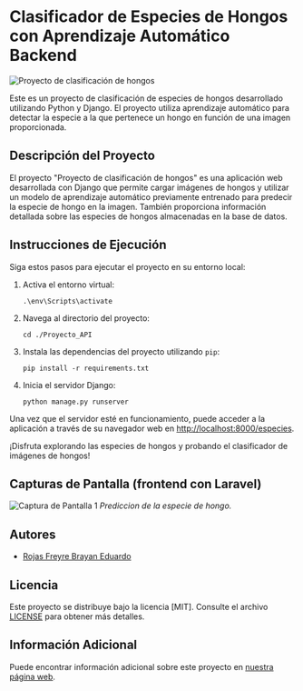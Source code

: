 # Clasificador de Especies de Hongos con Aprendizaje Automático Backend

![Proyecto de clasificación de hongos](https://github.com/BryanRF/proyecto_hongos/blob/main/Proyecto_API/Captura%20de%20pantalla%202023-09-06%20140750.png)

Este es un proyecto de clasificación de especies de hongos desarrollado utilizando Python y Django. El proyecto utiliza aprendizaje automático para detectar la especie a la que pertenece un hongo en función de una imagen proporcionada.

## Descripción del Proyecto

El proyecto "Proyecto de clasificación de hongos" es una aplicación web desarrollada con Django que permite cargar imágenes de hongos y utilizar un modelo de aprendizaje automático previamente entrenado para predecir la especie de hongo en la imagen. También proporciona información detallada sobre las especies de hongos almacenadas en la base de datos.

## Instrucciones de Ejecución

Siga estos pasos para ejecutar el proyecto en su entorno local:

1. Activa el entorno virtual:

   ```
   .\env\Scripts\activate
   ```

2. Navega al directorio del proyecto:

   ```
   cd ./Proyecto_API
   ```

3. Instala las dependencias del proyecto utilizando `pip`:

   ```
   pip install -r requirements.txt
   ```

4. Inicia el servidor Django:

   ```
   python manage.py runserver
   ```

Una vez que el servidor esté en funcionamiento, puede acceder a la aplicación a través de su navegador web en [http://localhost:8000/especies](http://localhost:8000/especies).

¡Disfruta explorando las especies de hongos y probando el clasificador de imágenes de hongos!

## Capturas de Pantalla (frontend con Laravel)

![Captura de Pantalla 1](https://github.com/BryanRF/proyecto_hongos/blob/main/Proyecto_API/cap.png)
*Prediccion de la especie de hongo.*



## Autores

- [Rojas Freyre Brayan Eduardo](https://github.com/BryanRF)


## Licencia

Este proyecto se distribuye bajo la licencia [MIT]. Consulte el archivo [LICENSE](LICENSE) para obtener más detalles.


## Información Adicional

Puede encontrar información adicional sobre este proyecto en [nuestra página web](enlace_al_sitio_web_del_proyecto).

